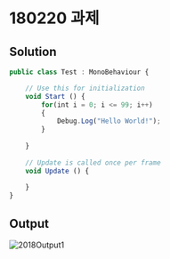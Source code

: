 ﻿# 180220 과제

## Solution

```javascript
public class Test : MonoBehaviour {

	// Use this for initialization
	void Start () {
        for(int i = 0; i <= 99; i++)
        {
            Debug.Log("Hello World!");
        }
        
	}
	
	// Update is called once per frame
	void Update () {
		
	}
}
```

## Output

![2018Output1](soyagok11.github.io/images/180220_output_1.png)